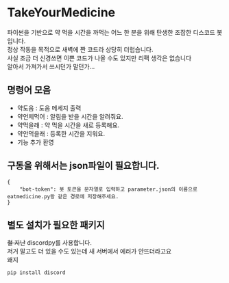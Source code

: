 # TakeYourMedicine
파이썬을 기반으로 약 먹을 시간을 까먹는 어느 한 분을 위해 탄생한 조잡한 디스코드 봇입니다.   
정상 작동을 목적으로 새벽에 짠 코드라 상당히 더럽습니다.   
사실 조금 더 신경쓰면 이쁜 코드가 나올 수도 있지만 리팩 생각은 없습니다   
알아서 가져가서 쓰시던가 말던가...   

## 명령어 모음
* 약도움 : 도움 메세지 출력   
* 약언제먹어 : 알림을 받을 시간을 알려줘요.   
* 약먹을래 : 약 먹을 시간을 새로 등록해요.   
* 약안먹을래 : 등록한 시간을 지워요.   
* 기능 추가 환영

## 구동을 위해서는 json파일이 필요합니다.
```
{
    "bot-token": 봇 토큰을 문자열로 입력하고 parameter.json의 이름으로 eatmedicine.py랑 같은 경로에 저장해주세요. 
}
```

## 별도 설치가 필요한 패키지
~~철 지난~~ discordpy를 사용합니다.   
저거 말고도 더 있을 수도 있는데 새 서버에서 에러가 안뜨더라고요   
왜지   
```
pip install discord
```
